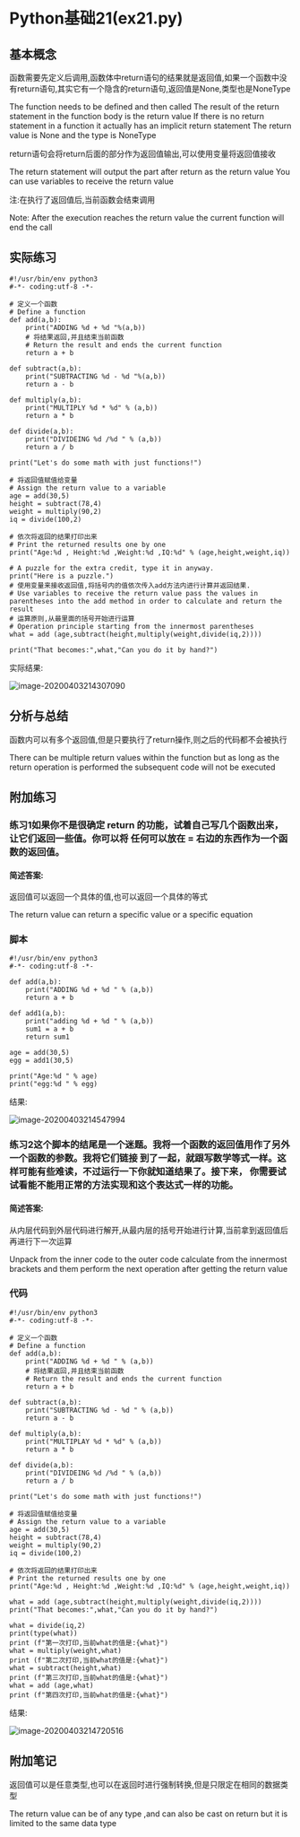 # Python基础21(ex21.py)

## 基本概念

函数需要先定义后调用,函数体中return语句的结果就是返回值,如果一个函数中没有return语句,其实它有一个隐含的return语句,返回值是None,类型也是NoneType

The function needs to be defined and then called The result of the return statement in the function body is the return value If there is no return statement in a function it actually has an implicit return statement The return value is None and the type is NoneType

return语句会将return后面的部分作为返回值输出,可以使用变量将返回值接收

The return statement will output the part after return as the return value You can use variables to receive the return value 

注:在执行了返回值后,当前函数会结束调用

Note: After the execution reaches the return value the current function will end the call 



## 实际练习

```
#!/usr/bin/env python3
#-*- coding:utf-8 -*-

# 定义一个函数
# Define a function 
def add(a,b):
    print("ADDING %d + %d "%(a,b))
    # 将结果返回,并且结束当前函数
    # Return the result and ends the current function
    return a + b
    
def subtract(a,b):
    print("SUBTRACTING %d - %d "%(a,b))
    return a - b

def multiply(a,b):
    print("MULTIPLY %d * %d" % (a,b))
    return a * b

def divide(a,b):
    print("DIVIDEING %d /%d " % (a,b))
    return a / b

print("Let's do some math with just functions!")

# 将返回值赋值给变量
# Assign the return value to a variable
age = add(30,5)
height = subtract(78,4)
weight = multiply(90,2)
iq = divide(100,2)

# 依次将返回的结果打印出来
# Print the returned results one by one 
print("Age:%d , Height:%d ,Weight:%d ,IQ:%d" % (age,height,weight,iq))

# A puzzle for the extra credit, type it in anyway.
print("Here is a puzzle.")
# 使用变量来接收返回值,将括号内的值依次传入add方法内进行计算并返回结果.
# Use variables to receive the return value pass the values in parentheses into the add method in order to calculate and return the result
# 运算原则,从最里面的括号开始进行运算
# Operation principle starting from the innermost parentheses
what = add (age,subtract(height,multiply(weight,divide(iq,2))))

print("That becomes:",what,"Can you do it by hand?")
```

实际结果:

![image-20200403214307090](ex21.assets/image-20200403214307090.png)

## 分析与总结

函数内可以有多个返回值,但是只要执行了return操作,则之后的代码都不会被执行

There can be multiple return values within the function but as long as the return operation is performed the subsequent code will not be executed 



## 附加练习

### 练习1如果你不是很确定 return 的功能，试着自己写几个函数出来，让它们返回一些值。你可以将 任何可以放在 = 右边的东西作为一个函数的返回值。

#### 简述答案:

返回值可以返回一个具体的值,也可以返回一个具体的等式

The return value can return a specific value or a specific equation 

### 脚本

```
#!/usr/bin/env python3
#-*- coding:utf-8 -*-

def add(a,b):
    print("ADDING %d + %d " % (a,b))
    return a + b
    
def add1(a,b):
    print("adding %d + %d " % (a,b))
    sum1 = a + b
    return sum1

age = add(30,5)
egg = add1(30,5)

print("Age:%d " % age)
print("egg:%d " % egg)
```

结果:

![image-20200403214547994](ex21.assets/image-20200403214547994.png)



### 练习2这个脚本的结尾是一个迷题。我将一个函数的返回值用作了另外一个函数的参数。我将它们链接 到了一起，就跟写数学等式一样。这样可能有些难读，不过运行一下你就知道结果了。接下来， 你需要试试看能不能用正常的方法实现和这个表达式一样的功能。

#### 简述答案:

从内层代码到外层代码进行解开,从最内层的括号开始进行计算,当前拿到返回值后再进行下一次运算

Unpack from the inner code to the outer code calculate from the innermost brackets and them perform the next operation after getting the return value

### 代码

```
#!/usr/bin/env python3
#-*- coding:utf-8 -*-

# 定义一个函数
# Define a function 
def add(a,b):
    print("ADDING %d + %d " % (a,b))
    # 将结果返回,并且结束当前函数
    # Return the result and ends the current function
    return a + b
    
def subtract(a,b):
    print("SUBTRACTING %d - %d " % (a,b))
    return a - b

def multiply(a,b):
    print("MULTIPLAY %d * %d" % (a,b))
    return a * b

def divide(a,b):
    print("DIVIDEING %d /%d " % (a,b))
    return a / b

print("Let's do some math with just functions!")

# 将返回值赋值给变量
# Assign the return value to a variable
age = add(30,5)
height = subtract(78,4)
weight = multiply(90,2)
iq = divide(100,2)

# 依次将返回的结果打印出来
# Print the returned results one by one 
print("Age:%d , Height:%d ,Weight:%d ,IQ:%d" % (age,height,weight,iq))

what = add (age,subtract(height,multiply(weight,divide(iq,2))))
print("That becomes:",what,"Can you do it by hand?")

what = divide(iq,2)
print(type(what))
print (f"第一次打印,当前what的值是:{what}")
what = multiply(weight,what)
print (f"第二次打印,当前what的值是:{what}")
what = subtract(height,what)
print (f"第三次打印,当前what的值是:{what}")
what = add (age,what)
print (f"第四次打印,当前what的值是:{what}")
```

结果:

![image-20200403214720516](ex21.assets/image-20200403214720516.png)



## 附加笔记

返回值可以是任意类型,也可以在返回时进行强制转换,但是只限定在相同的数据类型

The return value can be of any type ,and can also be cast on return but it is limited to the same data type 